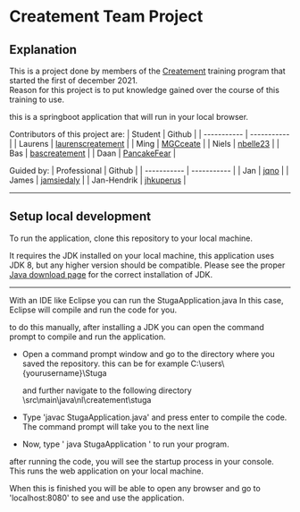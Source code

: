 # Createment Team Project

## Explanation

This is a project done by members of the [Createment](www.createment.nl) training program that started the first of december 2021.<br>
Reason for this project is to put knowledge gained over the course of this training to use.

this is a springboot application that will run in your local browser.

Contributors of this project are:
| Student | Github |
| ----------- | ----------- |
| Laurens | [laurenscreatement](https://github.com/laurenscreatement) |
| Ming | [MGCceate](https://github.com/MGcreate) |
| Niels | [nbelle23](https://github.com/nbelle23) |
| Bas | [bascreatement](https://github.com/bascreatement) |
| Daan | [PancakeFear](https://pancakefear.github.io/) |

Guided by:
| Professional | Github |
| ----------- | ----------- |
| Jan | [jqno](https://github.com/jqno) |
| James | [jamsiedaly](https://github.com/jamsiedaly) |
| Jan-Hendrik | [jhkuperus](https://github.com/jhkuperus) |

---

## Setup local development

To run the application, clone this repository to your local machine.

It requires the JDK installed on your local machine, this application uses JDK 8, but any higher version should be compatible.
Please see the proper [Java download page](https://www.oracle.com/java/technologies/downloads/) for the correct installation of JDK.

---

With an IDE like Eclipse you can run the StugaApplication.java
In this case, Eclipse will compile and run the code for you.

to do this manually, after installing a JDK you can open the command prompt to compile and run the application.

- Open a command prompt window and go to the directory where you saved the repository. this can be for example C:\users\\{yourusername}\Stuga

  and further navigate to the following directory
  \src\main\java\nl\createment\stuga

- Type 'javac StugaApplication.java' and press enter to compile the code. The command prompt will take you to the next line

- Now, type ' java StugaApplication ' to run your program.

after running the code, you will see the startup process in your console. This runs the web application on your local machine.

When this is finished you will be able to open any browser and go to 'localhost:8080' to see and use the application.
